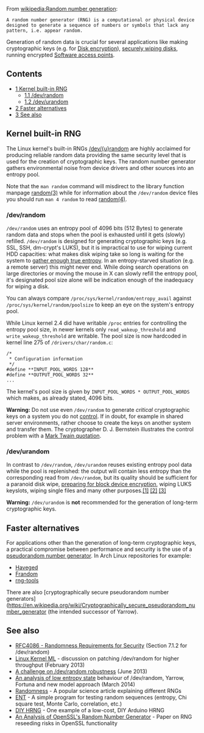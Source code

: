 From [wikipedia:Random number generation](https://en.wikipedia.org/wiki/Random_number_generation "wikipedia:Random number generation"):

	A random number generator (RNG) is a computational or physical device designed to generate a sequence of numbers or symbols that lack any pattern, i.e. appear random.

Generation of random data is crucial for several applications like making cryptographic keys (e.g. for [Disk encryption](/index.php/Disk_encryption "Disk encryption")), [securely wiping disks](/index.php/Securely_wipe_disk "Securely wipe disk"), running encrypted [Software access points](/index.php/Software_access_point "Software access point").

## Contents

*   [1 Kernel built-in RNG](#Kernel_built-in_RNG)
    *   [1.1 /dev/random](#.2Fdev.2Frandom)
    *   [1.2 /dev/urandom](#.2Fdev.2Furandom)
*   [2 Faster alternatives](#Faster_alternatives)
*   [3 See also](#See_also)

## Kernel built-in RNG

The Linux kernel's built-in RNGs [/dev/{u}random](https://en.wikipedia.org/wiki//dev/random "wikipedia:/dev/random") are highly acclaimed for producing reliable random data providing the same security level that is used for the creation of cryptographic keys. The random number generator gathers environmental noise from device drivers and other sources into an entropy pool.

Note that the `man random` command will misdirect to the library function manpage [random(3)](http://man7.org/linux/man-pages/man3/random.3.html) while for information about the `/dev/random` device files you should run `man 4 random` to read [random(4)](http://man7.org/linux/man-pages/man4/random.4.html).

### /dev/random

`/dev/random` uses an entropy pool of 4096 bits (512 Bytes) to generate random data and stops when the pool is exhausted until it gets (slowly) refilled. `/dev/random` is designed for generating cryptographic keys (e.g. SSL, SSH, dm-crypt's LUKS), but it is impractical to use for wiping current HDD capacities: what makes disk wiping take so long is waiting for the system to [gather enough true entropy](https://en.wikipedia.org/wiki/Hardware_random_number_generator#Using_observed_events "wikipedia:Hardware random number generator"). In an entropy-starved situation (e.g. a remote server) this might never end. While doing search operations on large directories or moving the mouse in X can slowly refill the entropy pool, it's designated pool size alone will be indication enough of the inadequacy for wiping a disk.

You can always compare `/proc/sys/kernel/random/entropy_avail` against `/proc/sys/kernel/random/poolsize` to keep an eye on the system's entropy pool.

While Linux kernel 2.4 did have writable `/proc` entries for controlling the entropy pool size, in newer kernels only `read_wakeup_threshold` and `write_wakeup_threshold` are writable. The pool size is now hardcoded in kernel line 275 of `/drivers/char/random.c`:

```
/*
 * Configuration information
 */
#define **INPUT_POOL_WORDS 128**
#define **OUTPUT_POOL_WORDS 32**
...
```

The kernel's pool size is given by `INPUT_POOL_WORDS * OUTPUT_POOL_WORDS` which makes, as already stated, 4096 bits.

**Warning:** Do not use even `/dev/random` to generate *critical* cryptographic keys on a system you do not [control](http://everything2.com/title/Compromising+%252Fdev%252Frandom). If in doubt, for example in shared server environments, rather choose to create the keys on another system and transfer them. The cryptographer D. J. Bernstein illustrates the control problem with a [Mark Twain quotation](http://blog.cr.yp.to/20140205-entropy.html).

### /dev/urandom

In contrast to `/dev/random`, `/dev/urandom` reuses existing entropy pool data while the pool is replenished: the output will contain less entropy than the corresponding read from `/dev/random`, but its quality should be sufficient for a paranoid disk wipe, [preparing for block device encryption](/index.php/Securely_wipe_disk#Preparations_for_block_device_encryption "Securely wipe disk"), wiping LUKS keyslots, wiping single files and many other purposes.[[1]](http://www.2uo.de/myths-about-urandom/) [[2]](http://sockpuppet.org/blog/2014/02/25/safely-generate-random-numbers/) [[3]](https://www.mail-archive.com/cryptography@randombit.net/msg04748.html)

**Warning:** `/dev/urandom` is **not** recommended for the generation of long-term cryptographic keys.

## Faster alternatives

For applications other than the generation of long-term cryptographic keys, a practical compromise between performance and security is the use of a [pseudorandom number generator](https://en.wikipedia.org/wiki/Pseudorandom_number_generator "wikipedia:Pseudorandom number generator"). In Arch Linux repositories for example:

*   [Haveged](/index.php/Haveged "Haveged")
*   [Frandom](/index.php/Frandom "Frandom")
*   [rng-tools](/index.php/Rng-tools "Rng-tools")

There are also [cryptographically secure pseudorandom number generators](https://en.wikipedia.org/wiki/Cryptographically_secure_pseudorandom_number_generator (the intended successor of Yarrow).

## See also

*   [RFC4086 - Randomness Requirements for Security](http://www.ietf.org/rfc/rfc4086.txt) (Section 7.1.2 for /dev/random)
*   [Linux Kernel ML](http://lkml.indiana.edu/hypermail/linux/kernel/1302.1/00479.html) - discussion on patching /dev/random for higher throughput (February 2013)
*   [A challenge on /dev/random robustness](http://eprint.iacr.org/2013/338) (June 2013)
*   [An analysis of low entropy state](http://eprint.iacr.org/2014/167) behaviour of /dev/random, Yarrow, Fortuna and new model approach (March 2014)
*   [Randomness](http://www.random.org/randomness/) - A popular science article explaining different RNGs
*   [ENT](http://www.fourmilab.ch/random/) - A simple program for testing random sequences (entropy, Chi square test, Monte Carlo, correlation, etc.)
*   [DIY HRNG](http://www.codeproject.com/Articles/795845/Arduino-Hardware-Random-Sequence-Generator-with-Ja) - One example of a low-cost, DIY Arduino HRNG
*   [An Analysis of OpenSSL's Random Number Generator](https://eprint.iacr.org/2016/367) - Paper on RNG reseeding risks in OpenSSL functionality